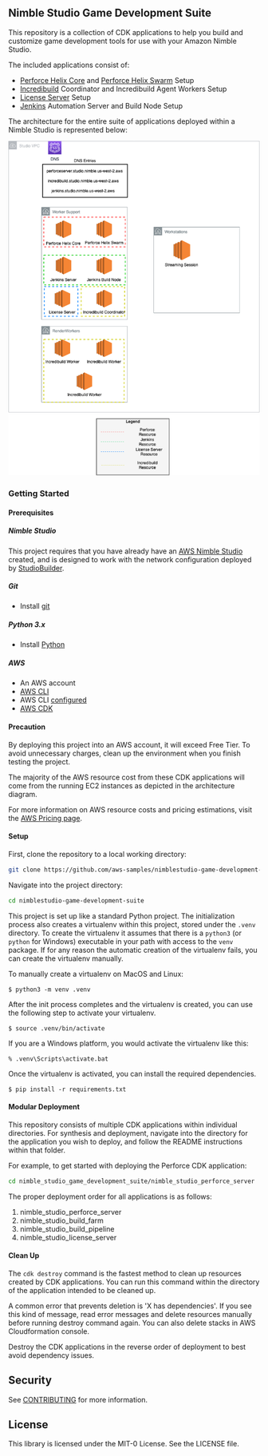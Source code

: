 
## Nimble Studio Game Development Suite

This repository is a collection of CDK applications to help you build and customize
game development tools for use with your Amazon Nimble Studio.

The included applications consist of:
* [Perforce Helix Core](https://www.perforce.com/products/helix-core) and [Perforce Helix Swarm](https://www.perforce.com/products/helix-swarm) Setup
* [Incredibuild](https://www.incredibuild.com/) Coordinator and Incredibuild Agent Workers Setup
* [License Server](https://docs.aws.amazon.com/nimble-studio/latest/userguide/creating-license-server.html) Setup
* [Jenkins](https://www.jenkins.io/) Automation Server and Build Node Setup

The architecture for the entire suite of applications deployed within a Nimble Studio is represented below:

![Architecture](docs/NimbleStudioGameDevSuite.png)

### Getting Started

#### Prerequisites

##### Nimble Studio
This project requires that you have already have an [AWS Nimble Studio](https://docs.aws.amazon.com/nimble-studio/latest/userguide/getting-started.html) created, and is designed to work with the network configuration deployed by 
[StudioBuilder](https://docs.aws.amazon.com/nimble-studio/latest/userguide/deploy-studio.html).

##### Git
* Install [git](https://git-scm.com/book/en/v2/Getting-Started-Installing-Git)

##### Python 3.x
* Install [Python](https://www.python.org/downloads/)

##### AWS
* An AWS account
* [AWS CLI](https://docs.aws.amazon.com/cli/latest/userguide/install-cliv2.html)
* AWS CLI [configured](https://docs.aws.amazon.com/cli/latest/userguide/cli-configure-quickstart.html#cli-configure-quickstart-config)
* [AWS CDK](https://docs.aws.amazon.com/cdk/latest/guide/getting_started.html)

#### Precaution

By deploying this project into an AWS account, it will exceed Free Tier. To avoid unnecessary charges, clean up the environment when you finish testing the project.

The majority of the AWS resource cost from these CDK applications will come from the running EC2 instances as depicted in the architecture diagram.

For more information on AWS resource costs and pricing estimations, visit the [AWS Pricing page](https://aws.amazon.com/pricing/).

#### Setup

First, clone the repository to a local working directory:

```bash
git clone https://github.com/aws-samples/nimblestudio-game-development-suite
```

Navigate into the project directory:

```bash
cd nimblestudio-game-development-suite
```

This project is set up like a standard Python project.  The initialization
process also creates a virtualenv within this project, stored under the `.venv`
directory.  To create the virtualenv it assumes that there is a `python3`
(or `python` for Windows) executable in your path with access to the `venv`
package. If for any reason the automatic creation of the virtualenv fails,
you can create the virtualenv manually.

To manually create a virtualenv on MacOS and Linux:

```
$ python3 -m venv .venv
```

After the init process completes and the virtualenv is created, you can use the following
step to activate your virtualenv.

```
$ source .venv/bin/activate
```

If you are a Windows platform, you would activate the virtualenv like this:

```
% .venv\Scripts\activate.bat
```

Once the virtualenv is activated, you can install the required dependencies.

```
$ pip install -r requirements.txt
```

#### Modular Deployment

This repository consists of multiple CDK applications within individual directories. For synthesis and deployment, 
navigate into the directory for the application you wish to deploy, and follow the README instructions within that
folder.

For example, to get started with deploying the Perforce CDK application:

```bash
cd nimble_studio_game_development_suite/nimble_studio_perforce_server
```

The proper deployment order for all applications is as follows:

1. nimble_studio_perforce_server
1. nimble_studio_build_farm
1. nimble_studio_build_pipeline
1. nimble_studio_license_server

#### Clean Up

The `cdk destroy` command is the fastest method to clean up resources created by CDK applications. You can run this command within the directory of the application intended to be cleaned up. 

A common error that prevents deletion is 'X has dependencies'. If you see this kind of message, read error messages and delete resources manually before running destroy command again. You can also delete stacks in AWS Cloudformation console. 

Destroy the CDK applications in the reverse order of deployment to best avoid dependency issues.

## Security

See [CONTRIBUTING](CONTRIBUTING.md#security-issue-notifications) for more information.

## License

This library is licensed under the MIT-0 License. See the LICENSE file.
